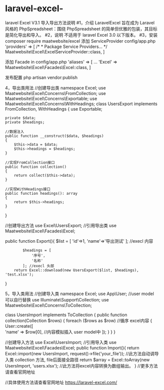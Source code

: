 # laravel-excel-
laravel Excel V3.1 导入导出方法说明
#1，介绍
LaravelExcel 旨在成为 Laravel 风格的 PhpSpreadsheet：围绕 PhpSpreadsheet 的简单但优雅的包装，其目标是简化导出和导入。
#2，说明
不适用于 laravel Excel 3.0 以下版本。
#3，安装
composer require maatwebsite/excel
添加 ServiceProvider config/app.php
'providers' => [
     /*
      * Package Service Providers...
      */
     Maatwebsite\Excel\ExcelServiceProvider::class,
]

添加 Facade in config/app.php
'aliases' => [
    ...
    'Excel' => Maatwebsite\Excel\Facades\Excel::class,
]

发布配置
php artisan vendor:publish

4，导出类用法
//创建导出类
namespace Excel;
use Maatwebsite\Excel\Concerns\FromCollection;
use Maatwebsite\Excel\Concerns\Exportable;
use Maatwebsite\Excel\Concerns\WithHeadings;
class UsersExport implements FromCollection, WithHeadings
{
    use Exportable;

    private $data;
    private $headings;

    //数据注入
    public function __construct($data, $headings)
    {
        $this->data = $data;
        $this->headings = $headings;
    }

    //实现FromCollection接口
    public function collection()
    {
        return collect($this->data);
    }

    //实现WithHeadings接口
    public function headings(): array
    {
        return $this->headings;
    }

}

//创建导出方法
use Excel\UsersExport; //引用导出类
use Maatwebsite\Excel\Facades\Excel;
   
   public function Export(){
          $list = [
                'id'=>1,
                'name'=>'导出测试'
            ]; //execl 内容
    
            $headings = [
                '序号',
                '名称'
            ]; //execl 头部
        return Excel::download(new UsersExport($list, $headings), 'test.xlsx');
   }
   
 5，导入类用法
//创建导入类
namespace Excel;
use App\User; //user model 可以自行替换
use Illuminate\Support\Collection;
use Maatwebsite\Excel\Concerns\ToCollection;

class UsersImport implements ToCollection
{
    public function collection(Collection $rows)
    {
        foreach ($rows as $row)  //循序 excel内容
        {
            User::create([          
                'name' => $row[0],   //内容模拟插入 user model中
            ]);
        }
    }
}

//创建导入方法
use Excel\UsersImport; //引用导入类
use Maatwebsite\Excel\Facades\Excel;
    public function Import(){
      return Excel::import(new UsersImport, request()->file('your_file')); //此方法自动调导入类 collection 方法, file后面接全路径
      return $array = Excel::toArray(new UsersImport, 'users.xlsx');  //此方法将excel内容转换为数组输出。
    } //更多方法请查看官网地址

   //具体使用方法请查看官网地址 https://laravel-excel.com/
          


